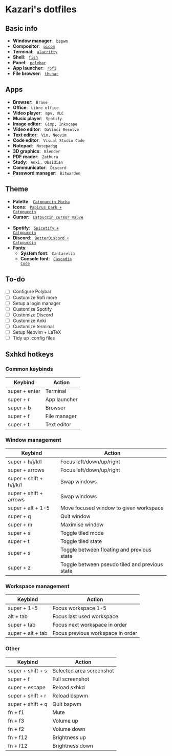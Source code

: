 # Kazari's dotfiles

## Basic info
- **Window manager**: <code> [bspwm](https://github.com/baskerville/bspwm) </code> <br>
- **Compositor**: <code> [picom](https://github.com/yshui/picom) </code> <br>
- **Terminal**: <code> [alacritty](https://github.com/alacritty/alacritty) </code> <br>
- **Shell**: <code> [fish](https://github.com/fish-shell/fish-shell) </code> <br>
- **Panel**: <code> [polybar](https://github.com/polybar/polybar) </code> <br>
- **App launcher**: <code> [rofi](https://github.com/davatorium/rofi) </code> <br>
- **File browser**: <code> [thunar](https://github.com/xfce-mirror/thunar) </code> <br>

## Apps
- **Browser**: <code> Brave </code> <br>
- **Office**: <code> Libre office </code> <br>
- **Video player**: <code> mpv, VLC </code> <br>
- **Music player**: <code> Spotify </code> <br>
- **Image editor**: <code> Gimp, Inkscape </code> <br>
- **Video editor**: <code> DaVinci Resolve </code> <br>
- **Text editor**: <code> Vim, Neovim </code> <br>
- **Code editor**: <code> Visual Studio Code </code> <br>
- **Notepad**: <code> Notepadqq </code> <br>
- **3D graphics**: <code> Blender </code> <br>
- **PDF reader**: <code> Zathura </code> <br>
- **Study**: <code> Anki, Obsidian </code> <br>
- **Communicator**: <code> Discord </code> <br>
- **Password manager**: <code> Bitwarden </code> <br>

## Theme
- **Palette**: <code> [Catppuccin Mocha](https://github.com/catppuccin) </code> <br>
- **Icons**: <code> [Papirus Dark + Catppuccin](https://github.com/catppuccin/papirus-folders) </code> <br>
- **Cursor**: <code> [Catpuccin cursor mauve](https://github.com/catppuccin/cursors) </code> <br>
- **Spotify**: <code> [Spicetify + Catppuccin](https://github.com/catppuccin/spicetify) </code> <br>
- **Discord**: <code> [BetterDiscord + Catppuccin](https://github.com/catppuccin/discord) </code> <br>
- **Fonts**:
    - **System font**: <code> Cantarella </code> 
    - **Console font**: <code> [Cascadia Code](https://github.com/ryanoasis/nerd-fonts/tree/master/patched-fonts/CascadiaCode) </code>

## To-do
- [ ] Configure Polybar
- [ ] Customize Rofi more
- [ ] Setup a login manager
- [ ] Customize Spotify
- [ ] Customize Discord
- [ ] Customize Anki
- [ ] Customize terminal
- [ ] Setup Neovim + LaTeX
- [ ] Tidy up .config files

## Sxhkd hotkeys

### Common keybinds
| Keybind | Action |
|---|---|
| super + enter | Terminal |
| super + r | App launcher |
| super + b | Browser |
| super + f | File manager | 
| super + t | Text editor |


### Window management 
| Keybind | Action |
| --- | --- |
| super + h/j/k/l | Focus left/down/up/right |
| super + arrows | Focus left/down/up/right |
| super + shift + h/j/k/l | Swap windows |
| super + shift + arrows | Swap windows |
| super + alt + 1-5 | Move focused window to given workspace |
| super + q | Quit window |
| super + m | Maximise window |
| super + s | Toggle tiled mode |
| super + t | Toggle tiled state |
| super + s | Toggle between floating and previous state |
| super + z | Toggle between pseudo tiled and previous state |


### Workspace management
| Keybind | Action |
| --- | --- |
| super + 1-5 | Focus workspace 1-5 |
| alt + tab | Focus last used workspace |
| super + tab | Focus next workspace in order |
| super + alt + tab | Focus previous workspace in order |


### Other
| Keybind | Action |
| --- | --- |
| super + shift + s | Selected area screenshot |
| super + f | Full screenshot |
| super + escape | Reload sxhkd |
| super + shift + r | Reload bspwm |
| super + shift + q | Quit bspwm |
| fn + f1 | Mute |
| fn + f3 | Volume up |
| fn + f2 | Volume down |
| fn + f12 | Brightness up |
| fn + f12 | Brightness down |
